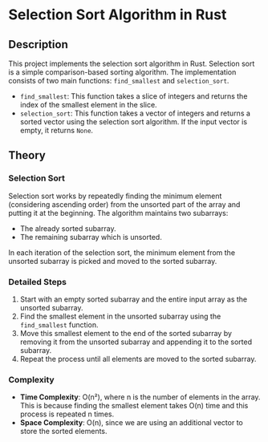 # Selection Sort Algorithm in Rust

## Description

This project implements the selection sort algorithm in Rust. Selection sort is a simple comparison-based sorting algorithm. The implementation consists of two main functions: `find_smallest` and `selection_sort`.

- `find_smallest`: This function takes a slice of integers and returns the index of the smallest element in the slice.
- `selection_sort`: This function takes a vector of integers and returns a sorted vector using the selection sort algorithm. If the input vector is empty, it returns `None`.

## Theory

### Selection Sort

Selection sort works by repeatedly finding the minimum element (considering ascending order) from the unsorted part of the array and putting it at the beginning. The algorithm maintains two subarrays:
- The already sorted subarray.
- The remaining subarray which is unsorted.

In each iteration of the selection sort, the minimum element from the unsorted subarray is picked and moved to the sorted subarray.

### Detailed Steps

1. Start with an empty sorted subarray and the entire input array as the unsorted subarray.
2. Find the smallest element in the unsorted subarray using the `find_smallest` function.
3. Move this smallest element to the end of the sorted subarray by removing it from the unsorted subarray and appending it to the sorted subarray.
4. Repeat the process until all elements are moved to the sorted subarray.

### Complexity

- **Time Complexity**: O(n²), where n is the number of elements in the array. This is because finding the smallest element takes O(n) time and this process is repeated n times.
- **Space Complexity**: O(n), since we are using an additional vector to store the sorted elements.
